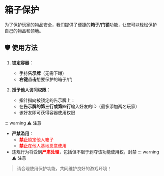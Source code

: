 # 箱子保护

为了保护玩家的物品安全，我们提供了便捷的**箱子/门锁**功能，让您可以轻松保护自己的物品和领地。

## 🛡️ 使用方法

1. **锁定容器**：
   - 手持**告示牌**（无需下蹲）
   - **右键点击**想要保护的箱子/门

2. **授予他人访问权限**：
   - 指针指向被锁定的告示牌上：
   - 在**告示牌的第三行或第四行**输入好友的ID（最多添加两名玩家）
   - 该好友即可获得容器使用权限

::: warning ⚠️ 注意
- **严禁滥用**：
  - <span style="color:red">**禁止**锁定他人箱子</span>
  - <span style="color:red">**禁止**在他人基地恶意使用</span>
- 违规行为将受到<span style="color:red">**严肃处理**</span>，包括但不限于剥夺该功能使用权，封禁
::: warning ⚠️ 注意  

> 请合理使用保护功能，共同维护良好的游戏环境！